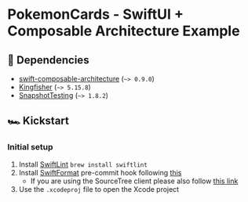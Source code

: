 # PokemonCards - SwiftUI + Composable Architecture Example 

## 🚧 Dependencies

- [swift-composable-architecture](https://github.com/pointfreeco/swift-composable-architecture) (`~> 0.9.0`)
- [Kingfisher](https://github.com/onevcat/Kingfisher) (`~> 5.15.8`)
- [SnapshotTesting](https://github.com/pointfreeco/swift-snapshot-testing) (`~> 1.8.2`)

## 🏎 Kickstart

### Initial setup

1. Install [SwiftLint](https://github.com/realm/SwiftLint) `brew install swiftlint`
2. Install [SwiftFormat](https://github.com/nicklockwood/SwiftFormat) pre-commit hook following [this](https://github.com/nicklockwood/SwiftFormat#git-pre-commit-hook)
    - If you are using the SourceTree client please also follow [this link](https://github.com/typicode/husky/issues/390#issuecomment-577008221)
3. Use the `.xcodeproj` file to open the Xcode project
